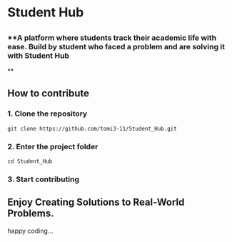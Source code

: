 # Student Hub
##
### **A platform where students track their academic life with ease. Build by student who faced a problem and are solving it with Student Hub
**

<!--
Area to be added
	1. Requirements
	2. Detailed Overview of the project
	3. Any other necessary detail about the project.
 -->

## How to contribute

### 1. Clone the repository
``` git clone https://github.com/tomi3-11/Student_Hub.git ```

### 2. Enter the project folder
``` cd Student_Hub ```

### 3. Start contributing

## Enjoy Creating Solutions to Real-World Problems.

happy coding... 
